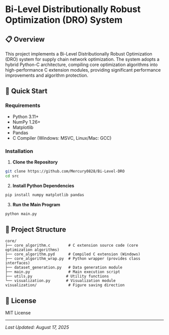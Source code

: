 # Bi-Level Distributionally Robust Optimization (DRO) System

## 📋 Overview

This project implements a Bi-Level Distributionally Robust Optimization (DRO) system for supply chain network optimization. The system adopts a hybrid Python-C architecture, compiling core optimization algorithms into high-performance C extension modules, providing significant performance improvements and algorithm protection.

## 🚀 Quick Start

### Requirements

- Python 3.11+
- NumPy 1.26+
- Matplotlib
- Pandas
- C Compiler (Windows: MSVC, Linux/Mac: GCC)

### Installation

1. **Clone the Repository**
```bash
git clone https://github.com/Mercury0828/Bi-Level-DRO
cd src
```

2. **Install Python Dependencies**
```bash
pip install numpy matplotlib pandas
```

3. **Run the Main Program**
```bash
python main.py
```

## 📁 Project Structure

```
core/
├── core_algorithm.c        # C extension source code (core optimization algorithms)
├── core_algorithm.pyd      # Compiled C extension (Windows)
├── core_algorithm_wrap.py  # Python wrapper (provides class interfaces)
├── dataset_generation.py   # Data generation module
├── main.py                 # Main execution script
├── utils.py               # Utility functions
└── visualization.py       # Visualization module
visualization/              # Figure saving direction
```


## 📄 License

MIT License

---

*Last Updated: August 17, 2025*
